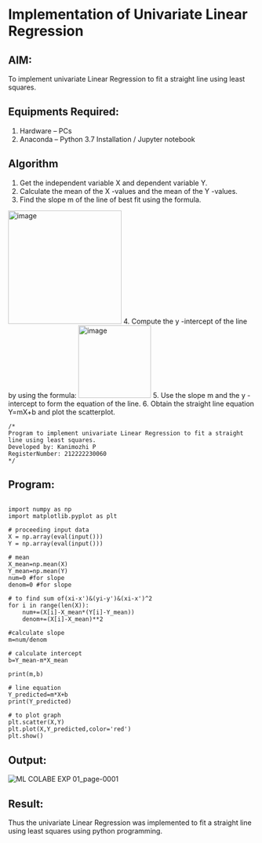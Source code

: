 # Implementation of Univariate Linear Regression
## AIM:
To implement univariate Linear Regression to fit a straight line using least squares.

## Equipments Required:
1. Hardware – PCs
2. Anaconda – Python 3.7 Installation / Jupyter notebook

## Algorithm
1. Get the independent variable X and dependent variable Y.
2. Calculate the mean of the X -values and the mean of the Y -values.
3. Find the slope m of the line of best fit using the formula. 
<img width="231" alt="image" src="https://user-images.githubusercontent.com/93026020/192078527-b3b5ee3e-992f-46c4-865b-3b7ce4ac54ad.png">
4. Compute the y -intercept of the line by using the formula:
<img width="148" alt="image" src="https://user-images.githubusercontent.com/93026020/192078545-79d70b90-7e9d-4b85-9f8b-9d7548a4c5a4.png">
5. Use the slope m and the y -intercept to form the equation of the line.
6. Obtain the straight line equation Y=mX+b and plot the scatterplot.

```
/*
Program to implement univariate Linear Regression to fit a straight line using least squares.
Developed by: Kanimozhi P
RegisterNumber: 212222230060
*/

```
## Program:
```

import numpy as np
import matplotlib.pyplot as plt

# proceeding input data
X = np.array(eval(input()))
Y = np.array(eval(input()))

# mean
X_mean=np.mean(X)
Y_mean=np.mean(Y)
num=0 #for slope
denom=0 #for slope

# to find sum of(xi-x')&(yi-y')&(xi-x')^2
for i in range(len(X)):
    num+=(X[i]-X_mean*(Y[i]-Y_mean))
    denom+=(X[i]-X_mean)**2

#calculate slope
m=num/denom

# calculate intercept
b=Y_mean-m*X_mean

print(m,b)

# line equation
Y_predicted=m*X+b
print(Y_predicted)

# to plot graph
plt.scatter(X,Y)
plt.plot(X,Y_predicted,color='red')
plt.show()
```

## Output:

![ML COLABE EXP 01_page-0001](https://github.com/selva258963/Find-the-best-fit-line-using-Least-Squares-Method/assets/121961701/b6287b3d-4141-470e-b8f8-dabd818155f7)


## Result:
Thus the univariate Linear Regression was implemented to fit a straight line using least squares using python programming.

